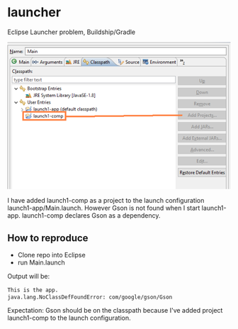 # launcher
Eclipse Launcher problem, Buildship/Gradle

<img src="launch1-app/launcher.png">

I have added launch1-comp as a project to the launch configuration launch1-app/Main.launch. However Gson is not found when I start launch1-app. launch1-comp declares Gson
as a dependency.

## How to reproduce

- Clone repo into Eclipse
- run Main.launch

Output will be:

```
This is the app.
java.lang.NoClassDefFoundError: com/google/gson/Gson
```

Expectation: Gson should be on the classpath because I've added project launch1-comp to the launch configuration.
